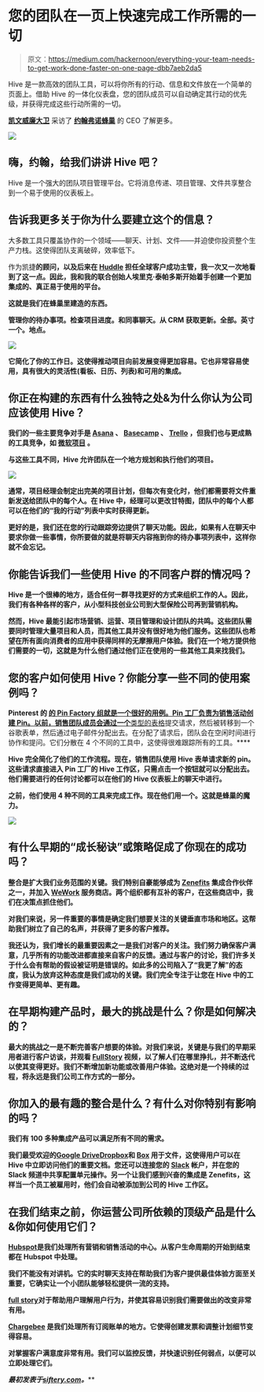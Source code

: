 # 您的团队在一页上快速完成工作所需的一切

> 原文：<https://medium.com/hackernoon/everything-your-team-needs-to-get-work-done-faster-on-one-page-dbb7aeb2da5>

Hive 是一款高效的团队工具，可以将你所有的行动、信息和文件放在一个简单的页面上。借助 Hive 的一体化仪表盘，您的团队成员可以自动确定其行动的优先级，并获得完成这些行动所需的一切。

[**凯文威廉大卫**](https://twitter.com/kwdinc) 采访了 [**约翰弗诺**](https://twitter.com/jfurneaux)[**蜂巢**](https://siftery.com/hive) 的 CEO 了解更多。

![](img/83a43db902eeaca4a367d6ce4a528979.png)

## 嗨，约翰，给我们讲讲 Hive 吧？

Hive 是一个强大的团队项目管理平台。它将消息传递、项目管理、文件共享整合到一个易于使用的仪表板上。

## 告诉我更多关于你为什么要建立这个的信息？

大多数工具只覆盖协作的一个领域——聊天、计划、文件——并迫使你投资整个生产力栈。这使得团队支离破碎，效率低下。

作为凯捷[](https://siftery.com/company/capgemini)**的顾问，以及后来在 [**Huddle**](https://siftery.com/huddle) 担任全球客户成功主管，我一次又一次地看到了这一点。因此，我和我的联合创始人埃里克·泰帕多斯开始着手创建一个更加集成的、真正易于使用的平台。**

**这就是我们在蜂巢里建造的东西。**

**管理你的待办事项。检查项目进度。和同事聊天。从 CRM 获取更新。全部。英寸一个。地点。**

**![](img/c41fef75a1655ebea478dd3654971592.png)**

**它简化了你的工作日。这使得推动项目向前发展变得更加容易。它也非常容易使用，具有很大的灵活性(看板、日历、列表)和可用的集成。**

## **你正在构建的东西有什么独特之处&为什么你认为公司应该使用 Hive？**

**我们的一些主要竞争对手是 [Asana](https://medium.com/u/4fecc4c082c?source=post_page-----dbb7aeb2da5--------------------------------) 、 [Basecamp](https://medium.com/u/3f51e0e5b209?source=post_page-----dbb7aeb2da5--------------------------------) 、 [Trello](https://medium.com/u/fb5dd2d116a1?source=post_page-----dbb7aeb2da5--------------------------------) ，但我们也与更成熟的工具竞争，如 [**微软项目**](https://siftery.com/microsoft-project-online) 。**

**与这些工具不同，Hive 允许团队在一个地方规划和执行他们的项目。**

**![](img/b50fb2dc0c2c75a987b6cd4eeb247960.png)**

**通常，项目经理会制定出完美的项目计划，但每次有变化时，他们都需要将文件重新发送给团队中的每个人。在 Hive 中，经理可以更改甘特图，团队中的每个人都可以在他们的“我的行动”列表中实时获得更新。**

**更好的是，我们还在您的行动跟踪旁边提供了聊天功能。因此，如果有人在聊天中要求你做一些事情，你所要做的就是将聊天内容拖到你的待办事项列表中，这样你就不会忘记。**

## **你能告诉我们一些使用 Hive 的不同客户群的情况吗？**

**Hive 是一个很棒的地方，适合任何一群寻找更好的方式来组织工作的人。因此，我们有各种各样的客户，从小型科技创业公司到大型保险公司再到营销机构。**

**然而，Hive 最能引起市场营销、运营、项目管理和设计团队的共鸣。这些团队需要同时管理大量项目和人员，而其他工具并没有很好地为他们服务。这些团队也希望在所有面向消费者的应用中获得同样的无摩擦用户体验。我们在一个地方提供他们需要的一切，这就是为什么他们通过他们正在使用的一些其他工具来找我们。**

## **您的客户如何使用 Hive？你能分享一些不同的使用案例吗？**

**Pinterest 的 [**的 Pin Factory 组就是一个很好的用例。Pin 工厂负责为销售活动创建 Pin。以前，销售团队成员会通过一个**](https://siftery.com/company/pinterest)**[类型的表格](https://medium.com/u/f9ec0e0e5d0?source=post_page-----dbb7aeb2da5--------------------------------)提交请求，然后被转移到一个谷歌表单，然后通过电子邮件分配出去。在分配了请求后，团队会在空闲时间进行协作和提问。它们分散在 4 个不同的工具中，这使得很难跟踪所有的工具。****

**Hive 完全简化了他们的工作流程。现在，销售团队使用 Hive 表单请求新的 pin。这些请求直接进入 Pin 工厂的 Hive 工作区，只需点击一个按钮就可以分配出去。他们需要进行的任何讨论都可以在他们的 Hive 仪表板上的聊天中进行。**

**之前，他们使用 4 种不同的工具来完成工作。现在他们用一个。这就是蜂巢的魔力。**

**![](img/51fed279313b4daae6af34545f815410.png)**

## **有什么早期的“成长秘诀”或策略促成了你现在的成功吗？**

**整合是扩大我们业务范围的关键。我们特别自豪能够成为 [**Zenefits**](https://siftery.com/zenefits) 集成合作伙伴之一，并加入 [WeWork](https://medium.com/u/52d87163016d?source=post_page-----dbb7aeb2da5--------------------------------) 服务商店。两个组织都有互补的客户，在这些商店中，我们在决策点抓住他们。**

**对我们来说，另一件重要的事情是确定我们想要关注的关键垂直市场和地区。这帮助我们树立了自己的名声，并获得了更多的客户推荐。**

**我还认为，我们增长的最重要因素之一是我们对客户的关注。我们努力确保客户满意，几乎所有的功能改进都直接来自客户的反馈。通过与客户的讨论，我们许多关于什么会有帮助的假设被证明是错误的。如此多的公司陷入了“我更了解”的态度，我认为放弃这种态度是我们成功的关键。我们完全专注于让您在 Hive 中的工作变得更简单、更有趣。**

## **在早期构建产品时，最大的挑战是什么？你是如何解决的？**

**最大的挑战之一是不断完善客户想要的体验。对我们来说，关键是与我们的早期采用者进行客户访谈，并观看 [**FullStory**](https://medium.com/u/9e9472b4520d?source=post_page-----dbb7aeb2da5--------------------------------) 视频，以了解人们在哪里挣扎，并不断迭代以使其变得更好。我们不断增加新功能或改善用户体验。这绝对是一个持续的过程，将永远是我们公司工作方式的一部分。**

## **你加入的最有趣的整合是什么？有什么对你特别有影响的吗？**

**我们有 100 多种集成产品可以满足所有不同的需求。**

**我们最受欢迎的[**Google Drive**](https://siftery.com/google-drive)[Dropbox](https://medium.com/u/2d2c8f4cb281?source=post_page-----dbb7aeb2da5--------------------------------)和 [Box](https://medium.com/u/64729b1ea670?source=post_page-----dbb7aeb2da5--------------------------------) 用于文件，这使得用户可以在 Hive 中立即访问他们的重要文档。您还可以连接您的 [Slack](https://medium.com/u/26d90a99f605?source=post_page-----dbb7aeb2da5--------------------------------) 帐户，并在您的 Slack 频道中共享配置单元操作。另一个让我们感到兴奋的集成是 Zenefits，这样当一个员工被雇用时，他们会自动被添加到公司的 Hive 工作区。**

## **在我们结束之前，你运营公司所依赖的顶级产品是什么&你如何使用它们？**

**[**Hubspot**](https://siftery.com/hubspot-marketing-platform)**是我们处理所有营销和销售活动的中心。从客户生命周期的开始到结束都在 Hubspot 中处理。****

****我们不能没有对讲机。它的实时聊天支持在帮助我们为客户提供最佳体验方面至关重要，它确实让一个小团队能够轻松提供一流的支持。****

****[**full story**](https://siftery.com/fullstory)**对于帮助用户理解用户行为，并使其容易识别我们需要做出的改变非常有用。******

******[Chargebee](https://medium.com/u/f62218884b1c?source=post_page-----dbb7aeb2da5--------------------------------) 是我们处理所有订阅账单的地方。它使得创建发票和调整计划细节变得容易。******

******[](https://siftery.com/satismeter)****对掌握客户满意度非常有用。我们可以监控反馈，并快速识别任何弱点，以便可以立即处理它们。**********

*******最初发表于*[*siftery.com*](https://siftery.com/stories/everything-your-team-needs-on-one-page-to-get-work-done-faster)*。*******
